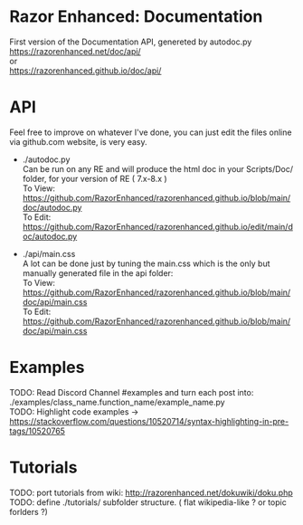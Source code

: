 # Razor Enhanced: Documentation     

First version of the Documentation API, genereted by autodoc.py     
https://razorenhanced.net/doc/api/     
or     
https://razorenhanced.github.io/doc/api/     


# API     

Feel free to improve on whatever I've done, you can just edit the files online via github.com website, is very easy.

- ./autodoc.py     
Can be run on any RE and will produce the html doc in your Scripts/Doc/ folder, for your version of RE ( 7.x-8.x )      
To View: https://github.com/RazorEnhanced/razorenhanced.github.io/blob/main/doc/autodoc.py     
To Edit: https://github.com/RazorEnhanced/razorenhanced.github.io/edit/main/doc/autodoc.py      

- ./api/main.css     
A lot can be done just by tuning the main.css which is the only but manually generated file in the api folder:     
To View: https://github.com/RazorEnhanced/razorenhanced.github.io/blob/main/doc/api/main.css     
To Edit: https://github.com/RazorEnhanced/razorenhanced.github.io/blob/main/doc/api/main.css     


# Examples

TODO: Read Discord Channel #examples and turn each post into: ./examples/class_name.function_name/example_name.py     
TODO: Highlight code examples -> https://stackoverflow.com/questions/10520714/syntax-highlighting-in-pre-tags/10520765     

# Tutorials

TODO: port tutorials from wiki: http://razorenhanced.net/dokuwiki/doku.php     
TODO: define ./tutorials/ subfolder structure. ( flat wikipedia-like ? or topic forlders ?)     

